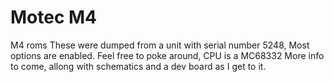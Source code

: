 # Motec M4
M4 roms
These were dumped from a unit with serial number 5248, Most options are enabled. Feel free to poke around, CPU is a MC68332
More info to come, allong with schematics and a dev board as I get to it. 
